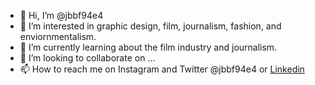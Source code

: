 - 👋 Hi, I’m @jbbf94e4
- 👀 I’m interested in graphic design, film, journalism, fashion, and enviornmentalism.
- 🌱 I’m currently learning about the film industry and journalism.
- 💞️ I’m looking to collaborate on ...
- 📫 How to reach me on Instagram and Twitter @jbbf94e4 or [Linkedin
](https://www.linkedin.com/in/joburr/)
<!---
jbbf94e4/jbbf94e4 is a ✨ special ✨ repository because its `README.md` (this file) appears on your GitHub profile.
You can click the Preview link to take a look at your changes.
--->
